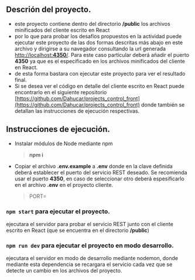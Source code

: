 ## Descrión del proyecto.
- este proyecto contiene dentro del directorio **/public** los archivos minificados del cliente escrito en React
- por lo que para probar los desafíos propuestos en la actividad puede ejecutar este proyecto de las dos formas descritas más abajo en este archivo y dirigirse a su navegador consultando la url generada [http://localhost:**4350**/](http://localhost:**4350**/). Para este caso particular deberá añadir el puerto **4350** ya que es el especificado en los archivos minificados del cliente en React.
- de esta forma bastara con ejecutar este proyecto para ver el resultado final. 
- Si se desea ver el código en detalle del cliente escrito en React puede encontrarlo en el siguiente repositorio [https://github.com/Dahucar/projects_control_front](https://github.com/Dahucar/projects_control_front) donde también se detallan las instrucciones de ejecución respectivas.  
## Instrucciones de ejecución.
- Instalar módulos de Node mediante npm
    > **npm i**
- Copiar el archivo **.env.example** a **.env** donde en la clave definida deberá establecer el puerto del servicio REST deseado. Se recomienda usar el puerto **4350**, en caso de seleccionar otro deberá espesificarlo en el archivo **.env** en el proyecto cliente.
    > PORT=
### `npm start` para ejecutar el proyecto.
ejecutara el servidor para probar el servicio REST junto con el cliente escrito en React (que se encuentra en el directorio **/public**) 
### `npm run dev` para ejecutar el proyecto en modo desarrollo.
ejecutara el servidor en modo de desarrollo mediante nodemon, donde mediante esta dependencia se recargara el servicio cada vez que se detecte un cambio en los archivos del proyecto.